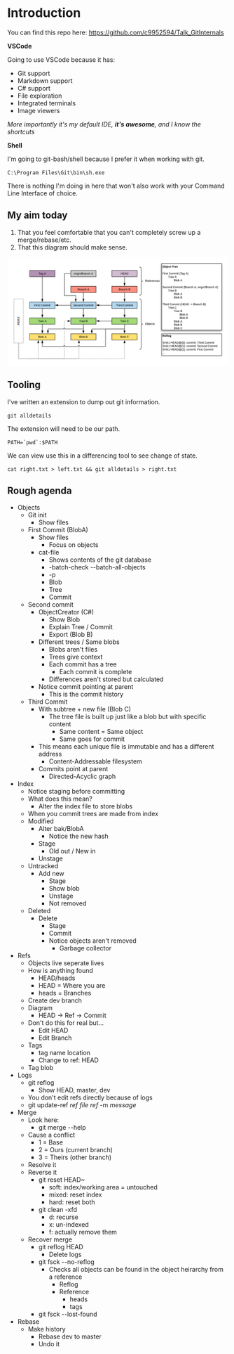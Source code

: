 # Introduction

You can find this repo here: https://github.com/c9952594/Talk_GitInternals

**VSCode**

Going to use VSCode because it has:

- Git support
- Markdown support
- C# support
- File exploration
- Integrated terminals
- Image viewers

*More importantly it's my default IDE, ***it's awesome***, and I know the shortcuts*

**Shell**

I'm going to git-bash/shell because I prefer it when working with git.

```
C:\Program Files\Git\bin\sh.exe
```

There is nothing I'm doing in here that won't also work with your Command Line Interface of choice.

## My aim today

1. That you feel comfortable that you can't completely screw up a merge/rebase/etc.
2. That this diagram should make sense.

![](EndGame.png)

## Tooling

I've written an extension to dump out git information.

```
git alldetails
```

The extension will need to be our path.

```
PATH=`pwd`:$PATH
```

We can view use this in a differencing tool to see change of state.

```
cat right.txt > left.txt && git alldetails > right.txt
```

## Rough agenda

- Objects
  - Git init
    - Show files
  - First Commit (BlobA)
    - Show files
      - Focus on objects
    - cat-file 
      - Shows contents of the git database
      - -batch-check --batch-all-objects
      - -p
      - Blob
      - Tree
      - Commit
  - Second commit
    - ObjectCreator (C#)
      - Show Blob
      - Explain Tree / Commit
      - Export (Blob B)
    - Different trees / Same blobs
      - Blobs aren't files
      - Trees give context
      - Each commit has a tree
        - Each commit is complete
      - Differences aren't stored but calculated
    - Notice commit pointing at parent
      - This is the commit history
  - Third Commit
    - With subtree + new file (Blob C)
      - The tree file is built up just like a blob but with specific content
        - Same content = Same object
        - Same goes for commit
    - This means each unique file is immutable and has a different address
      - Content-Addressable filesystem
    - Commits point at parent
      - Directed-Acyclic graph
- Index
  - Notice staging before committing
  - What does this mean?
    - Alter the index file to store blobs
  - When you commit trees are made from index
  - Modified
    - Alter bak/BlobA
      - Notice the new hash
    - Stage
      - Old out / New in
    - Unstage
  - Untracked
    - Add new
      - Stage
      - Show blob
      - Unstage
      - Not removed
  - Deleted
    - Delete
      - Stage 
      - Commit
      - Notice objects aren't removed
        - Garbage collector
- Refs
  - Objects live seperate lives
  - How is anything found 
    - HEAD/heads
    - HEAD = Where you are
    - heads = Branches
  - Create dev branch
  - Diagram
    - HEAD -> Ref -> Commit
  - Don't do this for real but...
    - Edit HEAD
    - Edit Branch
  - Tags
    - tag name location
    - Change to ref: HEAD
  - Tag blob
- Logs
  - git reflog
    - Show HEAD, master, dev
  - You don't edit refs directly because of logs
  - git update-ref *ref file* *ref* -m *message*
- Merge
  - Look here: 
    - git merge --help
  - Cause a conflict
    - 1 = Base
    - 2 = Ours (current branch)
    - 3 = Theirs (other branch)
  - Resolve it
  - Reverse it
    - git reset HEAD~
      - soft: index/working area = untouched
      - mixed: reset index
      - hard: reset both
    - git clean -xfd
      - d: recurse
      - x: un-indexed
      - f: actually remove them
  - Recover merge
    - git reflog HEAD
      - Delete logs
    - git fsck --no-reflog
      - Checks all objects can be found in the object heirarchy from a reference
        - Reflog
        - Reference
          - heads
          - tags
    - git fsck --lost-found
- Rebase
  - Make history
    - Rebase dev to master
    - Undo it